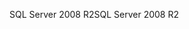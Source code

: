 <span data-ttu-id="443e7-101">SQL Server 2008 R2</span><span class="sxs-lookup"><span data-stu-id="443e7-101">SQL Server 2008 R2</span></span>